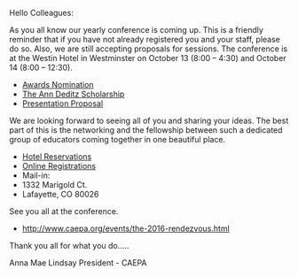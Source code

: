 Hello Colleagues:

As you all know our yearly conference is coming up. This is a friendly reminder that if you have not already registered you and your staff, please do so. Also, we are still accepting  proposals for sessions. The conference is at the Westin Hotel in Westminster on October 13 (8:00 – 4:30) and October 14 (8:00 – 12:30).

 * [Awards Nomination](http://www.caepa.org/forms/awards-nomination.html)
 * [The Ann Deditz Scholarship](http://www.caepa.org/forms/ann-deditz-scholarship.html)
 * [Presentation Proposal](http://www.caepa.org/forms/presentation-proposal.html)

We are looking forward to seeing all of you and sharing your ideas. The best part of this is the networking and the fellowship between such a dedicated group of educators coming together in one beautiful place.

 * [Hotel Reservations](https://www.starwoodmeeting.com/events/start.action?id=1511022308&key=300336A7)
 * [Online Registrations](https://www.mkt.com/caepa)
 * Mail-in:
  * 1332 Marigold Ct.
  * Lafayette, CO 80026

See you all at the conference.

 * http://www.caepa.org/events/the-2016-rendezvous.html

Thank you all for what you do…..

Anna Mae Lindsay
President - CAEPA
